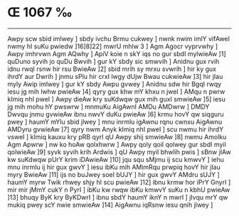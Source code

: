 # Œ 1067 ‰
---
Awpy scw sbid imlwey ] sbdy ivchu Brmu cukwey ] nwnk nwim imlY
vifAweI nwmy hI suKu pwiedw ]16]8]22] mwrU mhlw 3 ] Agm Agocr
vyprvwhy ] Awpy imhrvwn Agm AQwhy ] ApiV koie n skY iqs no gur
sbdI mylwieAw ]1] quDuno syvih jo quDu Bwvih ] gur kY sbdy sic smwvih
] Anidnu gux rvih idnu rwqI rsnw hir rsu BwieAw ]2] sbid mrih sy
mrxu svwrih ] hir ky gux ihrdY aur Dwrih ] jnmu sPlu hir crxI lwgy
dUjw Bwau cukwieAw ]3] hir jIau myly Awip imlwey ] gur kY sbdy Awpu
gvwey ] Anidnu sdw hir BgqI rwqy iesu jg mih lwhw pwieAw ]4] qyry
gux khw mY khxu n jweI ] AMqu n pwrw kImiq nhI pweI ] Awpy dieAw
kry suKdwqw gux mih guxI smwieAw ]5] iesu jg mih mohu hY pwswrw ]
mnmuKu AigAwnI AMDu AMDwrw ] DMDY Dwvqu jnmu gvwieAw ibnu nwvY duKu
pwieAw ]6] krmu hovY qw siqguru pwey ] haumY mYlu sbid jlwey ] mnu
inrmlu igAwnu rqnu cwnxu AigAwnu AMDyru gvwieAw ]7] qyry nwm Anyk
kImiq nhI pweI ] scu nwmu hir ihrdY vsweI ] kImiq kauxu kry pRB qyrI
qU Awpy shij smwieAw ]8] nwmu Amolku Agm Apwrw ] nw ko hoAw
qolxhwrw ] Awpy qoly qoil qolwey gur sbdI myil qolwieAw ]9] syvk
syvih krih Ardwis ] qU Awpy myil bhwlih pwis ] sBnw jIAw kw
suKdwqw pUrY krim iDAwieAw ]10] jqu squ sMjmu ij scu kmwvY ] iehu mnu
inrmlu ij hir gux gwvY ] iesu ibKu mih AMimRqu prwpiq hovY hir jIau myry
BwieAw ]11] ijs no buJwey soeI bUJY ] hir gux gwvY AMdru sUJY ] haumY
myrw Twik rhwey shjy hI scu pwieAw ]12] ibnu krmw hor iPrY GnyrI ]
mir mir jMmY cukY n PyrI ] ibKu kw rwqw ibKu kmwvY suKu n kbhU pwieAw
]13] bhuqy ByK kry ByKDwrI ] ibnu sbdY haumY iknY n mwrI ] jIvqu mrY
qw mukiq pwey scY nwie smwieAw ]14] AigAwnu iqRsnw iesu qnih jlwey
]
####
